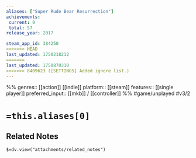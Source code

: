 ```yaml
---
aliases: ["Super Rude Bear Resurrection"]
achievements:
 current: 0
 total: 57
release_year: 2017

steam_app_id: 384250
<<<<<<< HEAD
last_updated: 1750218212
=======
last_updated: 1750870310
>>>>>>> 8409623 ([SETTINGS] Added ignore list.)
---
```

%%
genres:: [[action]] [[indie]]
platform:: [[steam]]
features:: [[single player]]
preferred_input:: [[mkb]] / [[controller]]
%%
#game/unplayed
#v3/2

# `=this.aliases[0]`
## Related Notes
`$=dv.view("attachments/related_notes")`